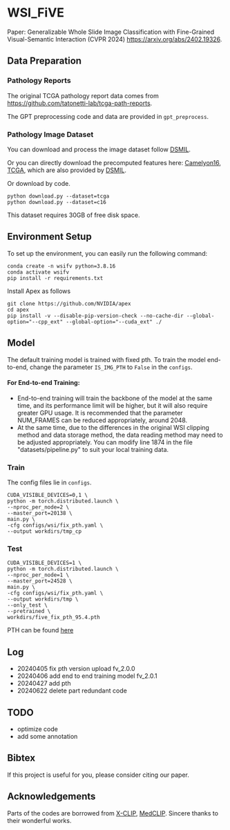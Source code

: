 # WSI_FiVE
Paper: Generalizable Whole Slide Image Classification with Fine-Grained Visual-Semantic Interaction
(CVPR 2024) https://arxiv.org/abs/2402.19326.

## Data Preparation

### Pathology Reports
The original TCGA pathology report data comes from https://github.com/tatonetti-lab/tcga-path-reports.

The GPT preprocessing code and data are provided in `gpt_preprocess`.

### Pathology Image Dataset
You can download and process the image dataset follow [DSMIL](https://github.com/binli123/dsmil-wsi).

Or you can directly download the precomputed features here: 
[Camelyon16](https://uwmadison.box.com/shared/static/l9ou15iwup73ivdjq0bc61wcg5ae8dwe.zip),
[TCGA](https://uwmadison.box.com/shared/static/tze4yqclajbdzjwxyb8b1umfwk9vcdwq.zip), 
which are also provided by [DSMIL](https://github.com/binli123/dsmil-wsi). 

Or download by code.
```angular2html
python download.py --dataset=tcga
python download.py --dataset=c16
```
This dataset requires 30GB of free disk space.

## Environment Setup
To set up the environment, you can easily run the following command:
```
conda create -n wsifv python=3.8.16
conda activate wsifv
pip install -r requirements.txt
```

Install Apex as follows
```
git clone https://github.com/NVIDIA/apex
cd apex
pip install -v --disable-pip-version-check --no-cache-dir --global-option="--cpp_ext" --global-option="--cuda_ext" ./
```
## Model
The default training model is trained with fixed pth. To train the model end-to-end, change the parameter `IS_IMG_PTH` to `False` in the `configs`.
#### For End-to-end Training:
- End-to-end training will train the backbone of the model at the same time, and its performance limit will be higher, but it will also require greater GPU usage. It is recommended that the parameter NUM_FRAMES can be reduced appropriately, around 2048.
- At the same time, due to the differences in the original WSI clipping method and data storage method, the data reading method may need to be adjusted appropriately. You can modify line 1874 in the file "datasets/pipeline.py" to suit your local training data.


### Train
The config files lie in `configs`.
```
CUDA_VISIBLE_DEVICES=0,1 \
python -m torch.distributed.launch \
--nproc_per_node=2 \
--master_port=20138 \
main.py \
-cfg configs/wsi/fix_pth.yaml \
--output workdirs/tmp_cp
```

### Test
```
CUDA_VISIBLE_DEVICES=1 \
python -m torch.distributed.launch \
--nproc_per_node=1 \
--master_port=24528 \
main.py \
-cfg configs/wsi/fix_pth.yaml \
--output workdirs/tmp \
--only_test \
--pretrained \
workdirs/five_fix_pth_95.4.pth
```
PTH can be found [here](https://drive.google.com/file/d/1Z1MO-IYuosW2kAw04GHMUguAc345jnf0/view?usp=sharing)

## Log
- 20240405 fix pth version upload fv_2.0.0
- 20240406 add end to end training model fv_2.0.1
- 20240427 add pth
- 20240622 delete part redundant code

## TODO
- optimize code
- add some annotation

## Bibtex
If this project is useful for you, please consider citing our paper.

## Acknowledgements
Parts of the codes are borrowed from [X-CLIP](https://github.com/microsoft/VideoX/tree/master/X-CLIP), [MedCLIP](https://github.com/RyanWangZf/MedCLIP). 
Sincere thanks to their wonderful works.